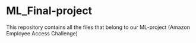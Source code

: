 # ML_Final-project
This repository contains all the files that belong to our ML-project (Amazon Employee Access Challenge)
